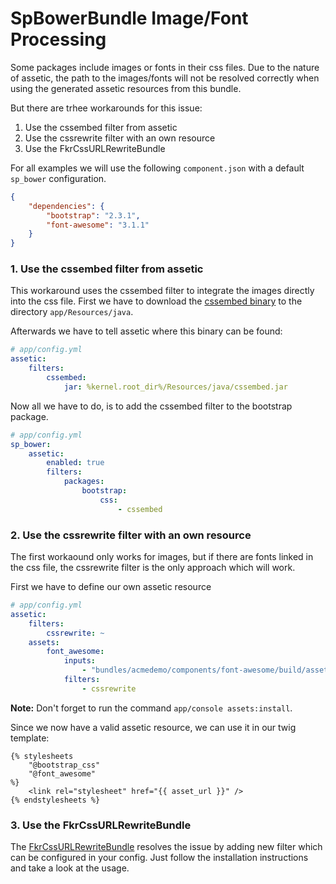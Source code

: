 SpBowerBundle Image/Font Processing
===================================

Some packages include images or fonts in their css files. Due to the nature of assetic, the path to
the images/fonts will not be resolved correctly when using the generated assetic resources from this bundle.

But there are trhee workarounds for this issue:

1. Use the cssembed filter from assetic
2. Use the cssrewrite filter with an own resource
3. Use the FkrCssURLRewriteBundle

For all examples we will use the following `component.json` with a default `sp_bower` configuration.

```json
{
    "dependencies": {
        "bootstrap": "2.3.1",
        "font-awesome": "3.1.1"
    }
}
```

### 1. Use the cssembed filter from assetic

This workaround uses the cssembed filter to integrate the images directly into the css file.
First we have to download the [cssembed binary](https://github.com/nzakas/cssembed/downloads)
to the directory  `app/Resources/java`.

Afterwards we have to tell assetic where this binary can be found:

```yml
# app/config.yml
assetic:
    filters:
        cssembed:
            jar: %kernel.root_dir%/Resources/java/cssembed.jar
```

Now all we have to do, is to add the cssembed filter to the bootstrap package.

```yml
# app/config.yml
sp_bower:
    assetic:
        enabled: true
        filters:
            packages:
                bootstrap:
                    css:
                        - cssembed
```

### 2. Use the cssrewrite filter with an own resource

The first workaound only works for images, but if there are fonts linked in the css file, the cssrewrite filter
is the only approach which will work.

First we have to define our own assetic resource

```yml
# app/config.yml
assetic:
    filters:
        cssrewrite: ~
    assets:
        font_awesome:
            inputs:
                - "bundles/acmedemo/components/font-awesome/build/assets/font-awesome/css/font-awesome.min.css"
            filters:
                - cssrewrite
```

**Note:** Don't forget to run the command `app/console assets:install`.

Since we now have a valid assetic resource, we can use it in our twig template:

```twig
{% stylesheets
    "@bootstrap_css"
    "@font_awesome"
%}
    <link rel="stylesheet" href="{{ asset_url }}" />
{% endstylesheets %}
```

### 3. Use the FkrCssURLRewriteBundle

The [FkrCssURLRewriteBundle](https://github.com/fkrauthan/FkrCssURLRewriteBundle) resolves the issue by adding
new filter which can be configured in your config. Just follow the installation instructions and take a look at the usage.
